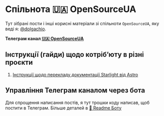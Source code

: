 # Спільнота 🇺🇦 OpenSourceUA

Тут зібрані пости і інші корисні матеріали зі спільноти `OpenSourceUA`, яку веді я: [@dolgachio](https://github.com/dolgachio).

**Телеграм канал [🇺🇦 OpenSourceUA](https://t.me/opensourceua)**

## Інструкції (гайди) щодо котрібʼюту в різні проєкти

1. [Інструкції щодо перекладу документації Starlight від Astro](./guides/starlight-contribute.md)

## Управління Телеграм каналом через бота

Для спрощення написання постів, я тут трошки коду написав, щоб постити в Телеграм. Більше деталей в [🤖 Readme Боту](./bot/README.md)